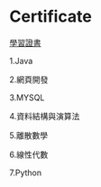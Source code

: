# Certificate


[學習證書](https://scottcertifications.netlify.app/)

1.Java

2.網頁開發

3.MYSQL

4.資料結構與演算法

5.離散數學

6.線性代數

7.Python
